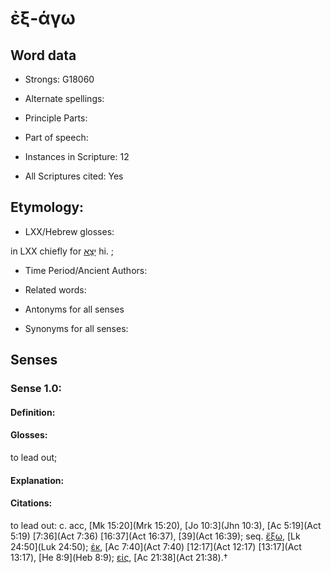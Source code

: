 # ἐξ-άγω 

<!-- Status: S2=NeedsEdits -->
<!-- Lexica used for edits:   -->

## Word data

* Strongs: G18060

* Alternate spellings:



* Principle Parts: 


* Part of speech: 


* Instances in Scripture: 12

* All Scriptures cited: Yes

## Etymology: 


* LXX/Hebrew glosses: 

in LXX chiefly for [יָצָא](//en-uhl/H3318) hi. ; 

* Time Period/Ancient Authors: 


* Related words: 

* Antonyms for all senses

* Synonyms for all senses: 


## Senses 


### Sense  1.0: 

#### Definition: 

#### Glosses: 

to lead out; 

#### Explanation: 


#### Citations: 

to lead out: c. acc, [Mk 15:20](Mrk 15:20), [Jo 10:3](Jhn 10:3), [Ac 5:19](Act 5:19) [7:36](Act 7:36) [16:37](Act 16:37), [39](Act 16:39); seq. [ἔξω](), [Lk 24:50](Luk 24:50); [ἐκ](), [Ac 7:40](Act 7:40) [12:17](Act 12:17) [13:17](Act 13:17), [He 8:9](Heb 8:9); [εἰς](), [Ac 21:38](Act 21:38).†
